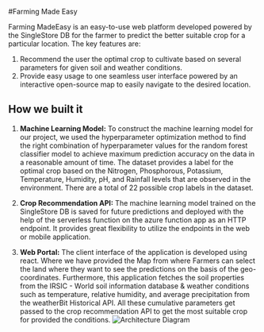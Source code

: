 #Farming Made Easy

Farming MadeEasy is an easy-to-use web platform developed powered by the SingleStore DB for the farmer to predict the better suitable crop for a particular location.
The key features are:
1. Recommend the user the optimal crop to cultivate based on several parameters for given soil and weather conditions. 
2. Provide easy usage to one seamless user interface powered by an interactive open-source map to easily navigate to the desired location.

## How we built it
1. **Machine Learning Model:**
To construct the machine learning model for our project, we used the hyperparameter optimization method to find the right combination of hyperparameter values for the random forest classifier model to achieve maximum prediction accuracy on the data in a reasonable amount of time. 
The dataset provides a label for the optimal crop based on the Nitrogen, Phosphorous, Potassium, Temperature, Humidity, pH, and Rainfall levels that are observed in the environment. There are a total of 22 possible crop labels in the dataset.


2. **Crop Recommendation API:**
The machine learning model trained on the SingleStore DB is saved for future predictions and deployed with the help of the serverless function on the azure function app as an HTTP endpoint. It provides great flexibility to utilize the endpoints in the web or mobile application.

3. **Web Portal:**
The client interface of the application is developed using react. Where we have provided the Map from where Farmers can select the land where they want to see the predictions on the basis of the geo-coordinates. Furthermore, this application fetches the soil properties from the IRSIC - World soil information database & weather conditions such as temperature, relative humidity, and average precipitation from the weatherBit Historical API. All these cumulative parameters get passed to the crop recommendation API to get the most suitable crop for provided the conditions.
![Architecture Diagram](https://d112y698adiu2z.cloudfront.net/photos/production/software_photos/002/286/803/datas/gallery.jpg)
